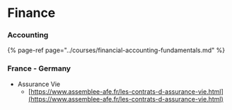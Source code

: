 # Finance

### Accounting

{% page-ref page="../courses/financial-accounting-fundamentals.md" %}

### France - Germany

* Assurance Vie 
  * [https://www.assemblee-afe.fr/les-contrats-d-assurance-vie.html](https://www.assemblee-afe.fr/les-contrats-d-assurance-vie.html)

